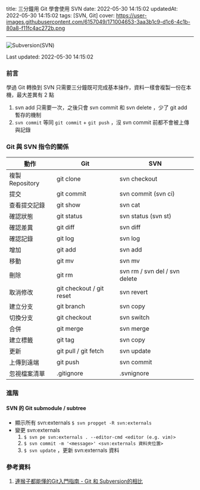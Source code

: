 title: 三分鐘用 Git 學會使用 SVN
date: 2022-05-30 14:15:02
updatedAt: 2022-05-30 14:15:02
tags: [SVN, Git]
cover: https://user-images.githubusercontent.com/6157049/171004653-3aa3b1c9-d1c6-4c1b-80a8-f11fc4ac272b.png

---
![Subversion(SVN)](https://user-images.githubusercontent.com/6157049/171004653-3aa3b1c9-d1c6-4c1b-80a8-f11fc4ac272b.png)

Last updated: 2022-05-30 14:15:02

### 前言

學過 Git 轉換到 SVN 只需要三分鐘既可完成基本操作，資料一樣會複製一份在本機，最大差異有 2 點
1. svn add 只需要一次，之後只會 svn commit 和 svn delete ，少了 git add 暫存的機制
2. `svn commit` 等同 `git commit` + `git push` ，沒 svn commit 前都不會被上傳與記錄

<!--more-->

### Git 與 SVN 指令的關係

| 動作 | Git | SVN |
|---|---|---|
| 複製 Repository | git clone | svn checkout |
| 提交 | git commit | svn commit (svn ci) |
| 查看提交記錄 | git show | svn cat |
| 確認狀態 | git status | svn status (svn st) |
| 確認差異 | git diff | svn diff |
| 確認記錄 | git log | svn log |
| 增加 | git add | svn add |
| 移動 | git mv | svn mv |
| 刪除 | git rm | svn rm / svn del / svn delete |
| 取消修改 | git checkout / git reset | svn revert |
| 建立分支 | git branch | svn copy |
| 切換分支 | git checkout | svn switch |
| 合併 | git merge | svn merge |
| 建立標籤 | git tag | svn copy |
| 更新 | git pull / git fetch | svn update |
| 上傳到遠端 | git push | svn commit |
| 忽視檔案清單 | .gitignore | .svnignore |

### 進階

#### SVN 的 Git submodule / subtree

- 顯示所有 svn:externals
`$ svn propget -R svn:externals`
- 變更 svn:externals
  1. `$ svn pe svn:externals . --editor-cmd <editor (e.g. vim)>`
  2. `$ svn commit -m '<message>' <svn:externals 資料夾位置>`
  3. `$ svn update` ，更新 svn:externals 資料

### 參考資料

1. [連猴子都能懂的Git入門指南 - Git 和 Subversion的相比](https://backlog.com/git-tutorial/tw/reference/git-svn.html)